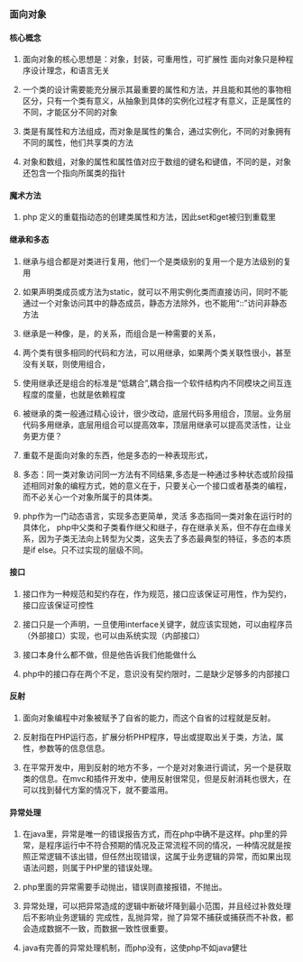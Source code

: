### 面向对象

#### 核心概念
1. 面向对象的核心思想是：对象，封装，可重用性，可扩展性
面向对象只是种程序设计理念，和语言无关

2. 一个类的设计需要能充分展示其最重要的属性和方法，并且能和其他的事物相区分，只有一个类有意义，从抽象到具体的实例化过程才有意义，正是属性的不同，才能区分不同的对象

3. 类是有属性和方法组成，而对象是属性的集合，通过实例化，不同的对象拥有不同的属性，他们共享类的方法

4. 对象和数组，对象的属性和属性值对应于数组的键名和键值，不同的是，对象还包含一个指向所属类的指针

#### 魔术方法
1. php 定义的重载指动态的创建类属性和方法，因此set和get被归到重载里

#### 继承和多态

1. 继承与组合都是对类进行复用，他们一个是类级别的复用一个是方法级别的复用

2. 如果声明类成员或方法为static，就可以不用实例化类而直接访问，同时不能通过一个对象访问其中的静态成员，静态方法除外，也不能用“::”访问非静态方法

3. 继承是一种像，是，的关系，而组合是一种需要的关系，

4. 两个类有很多相同的代码和方法，可以用继承，如果两个类关联性很小，甚至没有关联，则使用组合，

5. 使用继承还是组合的标准是“低耦合”,耦合指一个软件结构内不同模块之间互连程度的度量，也就是依赖程度

6. 被继承的类一般通过精心设计，很少改动，底层代码多用组合，顶层。业务层代码多用继承，底层用组合可以提高效率，顶层用继承可以提高灵活性，让业务更方便？

7. 重载不是面向对象的东西，他是多态的一种表现形式，

8. 多态：同一类对象访问同一方法有不同结果,多态是一种通过多种状态或阶段描述相同对象的编程方式，她的意义在于，只要关心一个接口或者基类的编程，而不必关心一个对象所属于的具体类。

9. php作为一门动态语言，实现多态更简单，灵活
多态指同一类对象在运行时的具体化，
php中父类和子类看作继父和继子，存在继承关系，但不存在血缘关系，因为子类无法向上转型为父类，这失去了多态最典型的特征，多态的本质是if else。只不过实现的层级不同。

#### 接口

1. 接口作为一种规范和契约存在，作为规范，接口应该保证可用性，作为契约，接口应该保证可控性

2. 接口只是一个声明，一旦使用interface关键字，就应该实现她，可以由程序员（外部接口）实现，也可以由系统实现（内部接口）

3. 接口本身什么都不做，但是他告诉我们他能做什么

4. php中的接口存在两个不足，意识没有契约限时，二是缺少足够多的内部接口

#### 反射

1. 面向对象编程中对象被赋予了自省的能力，而这个自省的过程就是反射。

2. 反射指在PHP运行态，扩展分析PHP程序，导出或提取出关于类，方法，属性，参数等的信息信息。

3. 在平常开发中，用到反射的地方不多，一个是对对象进行调试，另一个是获取类的信息。在mvc和插件开发中，使用反射很常见，但是反射消耗也很大，在可以找到替代方案的情况下，就不要滥用。

#### 异常处理

1. 在java里，异常是唯一的错误报告方式，而在php中确不是这样。php里的异常，是程序运行中不符合预期的情况及正常流程不同的情况，一种情况就是按照正常逻辑不该出错，但任然出现错误，这属于业务逻辑的异常，而如果出现语法问题，则属于PHP里的错误处理。

2. php里面的异常需要手动抛出，错误则直接报错，不抛出。

3. 异常处理，可以把异常造成的逻辑中断破坏降到最小范围，并且经过补救处理后不影响业务逻辑的
完成性，乱抛异常，抛了异常不捕获或捕获而不补救，都会造成数据不一致，而数据一致性很重要。

4. java有完善的异常处理机制，而php没有，这使php不如java健壮


